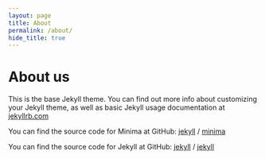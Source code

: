 ```yaml
---
layout: page
title: About
permalink: /about/
hide_title: true
---
```


<!-- 
  This page how to use hide-title property
  to create manually a custom title for our
  page instead of using the one that comes in
  the title property.
 -->

<!-- Here comes our custom title -->
# About us

This is the base Jekyll theme. You can find out more info about customizing your Jekyll theme, as well as basic Jekyll usage documentation at [jekyllrb.com](https://jekyllrb.com/)

You can find the source code for Minima at GitHub:
[jekyll][jekyll-organization] /
[minima](https://github.com/jekyll/minima)

You can find the source code for Jekyll at GitHub:
[jekyll][jekyll-organization] /
[jekyll](https://github.com/jekyll/jekyll)


[jekyll-organization]: https://github.com/jekyll
